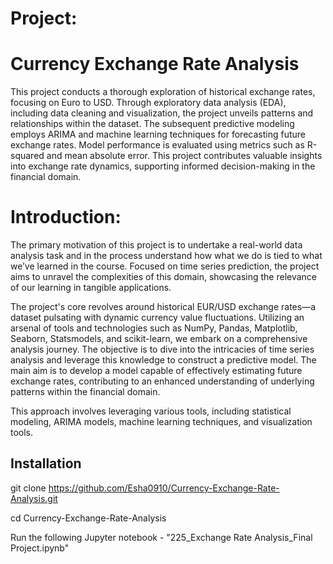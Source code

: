 # Project:
# Currency Exchange Rate Analysis
This project conducts a thorough exploration of historical exchange rates, focusing on Euro to USD. Through exploratory data analysis (EDA), including data cleaning and visualization, the project unveils patterns and relationships within the dataset. The subsequent predictive modeling employs ARIMA and machine learning techniques for forecasting future exchange rates. Model performance is evaluated using metrics such as R-squared and mean absolute error. This project contributes valuable insights into exchange rate dynamics, supporting informed decision-making in the financial domain.

# Introduction:
The primary motivation of this project is to undertake a real-world data analysis task and in the process understand how what we do is tied to what we’ve learned in the course. Focused on time series prediction, the project aims to unravel the complexities of this domain, showcasing the relevance of our learning in tangible applications.

The project's core revolves around historical EUR/USD exchange rates—a dataset pulsating with dynamic currency value fluctuations. Utilizing an arsenal of tools and technologies such as NumPy, Pandas, Matplotlib, Seaborn, Statsmodels, and scikit-learn, we embark on a comprehensive analysis journey. The objective is to dive into the intricacies of time series analysis and leverage this knowledge to construct a predictive model. The main aim is to develop a model capable of effectively estimating future
exchange rates, contributing to an enhanced understanding of underlying patterns within the financial domain.

This approach involves leveraging various tools, including statistical modeling, ARIMA models, machine learning techniques, and visualization tools. 

## Installation


git clone https://github.com/Esha0910/Currency-Exchange-Rate-Analysis.git

cd Currency-Exchange-Rate-Analysis

Run the following Jupyter notebook - "225_Exchange Rate Analysis_Final Project.ipynb"



